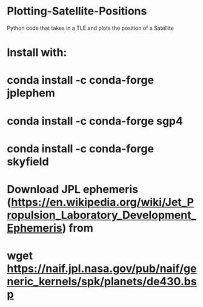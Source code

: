 # Plotting-Satellite-Positions
Python code that takes in a TLE and plots the position of a Satellite
# Install with:
#   conda install -c conda-forge jplephem
#   conda install -c conda-forge sgp4
#   conda install -c conda-forge skyfield
#
# Download JPL ephemeris (https://en.wikipedia.org/wiki/Jet_Propulsion_Laboratory_Development_Ephemeris) from
#   wget https://naif.jpl.nasa.gov/pub/naif/generic_kernels/spk/planets/de430.bsp
#
 
